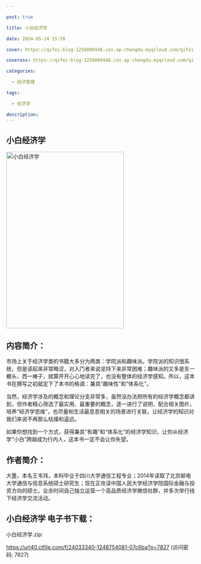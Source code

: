 ```yaml
---

post: true

title: 小白经济学

date: 2024-05-24 15:59

cover: https://qifei-blog-1256009448.cos.ap-chengdu.myqcloud.com/qifei-blog/660a6cf59f345e8d03ae2ac3.jpg

coveross: https://qifei-blog-1256009448.cos.ap-chengdu.myqcloud.com/qifei-blog/660a6cf59f345e8d03ae2ac3.jpg

categories:

  - 经济管理

tags:

  - 经济学

description:
---
```


## 小白经济学
<img alt="小白经济学 " class="aligncenter loaded" data-was-processed="true" decoding="async" fetchpriority="high" height="471" src="https://qifei-blog-1256009448.cos.ap-chengdu.myqcloud.com/qifei-blog/660a6cf59f345e8d03ae2ac3.jpg " style="cursor: zoom-in;" width="314"/>

## 内容简介：

市场上关于经济学类的书籍大多分为两类：学院派和趣味派。学院派的知识很系统，但是读起来非常晦涩，对入门者来说坚持下来非常困难；趣味派的又多是东一榔头、西一棒子，就算开开心心地读完了，也没有整体的经济学感知。所以，这本书在撰写之初就定下了本书的格调：兼具“趣味性”和“体系化”。

当然，经济学涉及的概念和理论分支非常多，虽然没办法把所有的经济学概念都讲到，但作者精心筛选了最实用、最重要的概念，逐一进行了说明，配合相关图片，培养“经济学思维”，也尽量和生活最息息相关的场景进行关联，让经济学的知识对我们来说不再那么枯燥和遥远。

如果你想找到一个方式，获得兼具“有趣”和“体系化”的经济学知识，让你从经济学“小白”跨越成为行内人，这本书一定不会让你失望。

## 作者简介：

大墨，本名王韦玮，本科毕业于四川大学通信工程专业；2014年读取了北京邮电大学通信与信息系统硕士研究生；现在正攻读中国人民大学经济学院国际金融与投资方向的硕士。业余时间自己独立运营一个高品质经济学微信社群，并多次举行线下经济学交流活动。

## 小白经济学 电子书下载：



小白经济学.zip: 

https://url40.ctfile.com/f/24033340-1248754081-07c6ba?p=7827 (访问密码: 7827)
